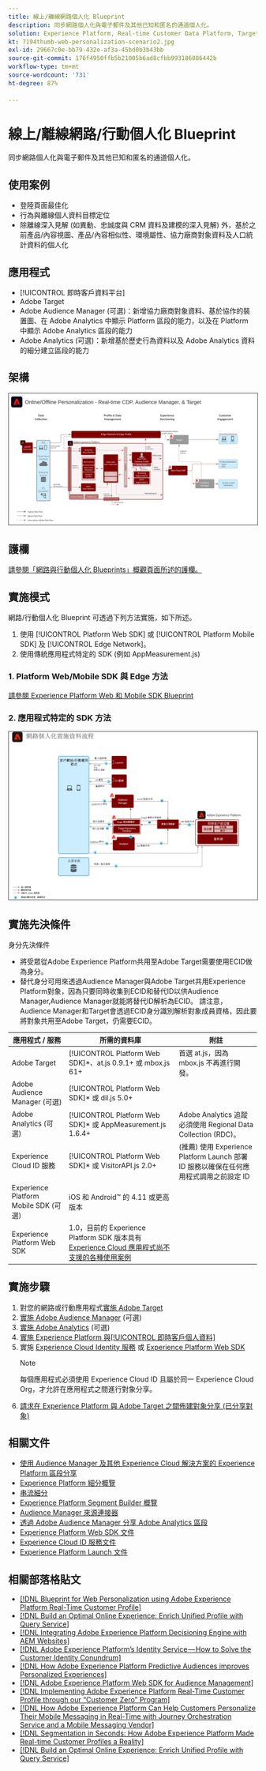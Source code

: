 ```yaml
---
title: 線上/離線網路個人化 Blueprint
description: 同步網路個人化與電子郵件及其他已知和匿名的通道個人化。
solution: Experience Platform, Real-time Customer Data Platform, Target, Audience Manager, Analytics, Experience Cloud Services, Data Collection
kt: 7194thumb-web-personalization-scenario2.jpg
exl-id: 29667c0e-bb79-432e-af3a-45bd0b3b43bb
source-git-commit: 176f4950ffb5b21005b6ad8cfbb993186086442b
workflow-type: tm+mt
source-wordcount: '731'
ht-degree: 87%

---
```


# 線上/離線網路/行動個人化 Blueprint

同步網路個人化與電子郵件及其他已知和匿名的通道個人化。

## 使用案例

* 登陸頁面最佳化
* 行為與離線個人資料目標定位
* 除離線深入見解 (如異動、忠誠度與 CRM 資料及建模的深入見解) 外，基於之前產品/內容視圖、產品/內容相似性、環境屬性、協力廠商對象資料及人口統計資料的個人化

## 應用程式

* [!UICONTROL 即時客戶資料平台]
* Adobe Target
* Adobe Audience Manager (可選)：新增協力廠商對象資料、基於協作的裝置圖、在 Adobe Analytics 中顯示 Platform 區段的能力，以及在 Platform 中顯示 Adobe Analytics 區段的能力
* Adobe Analytics (可選)：新增基於歷史行為資料以及 Adobe Analytics 資料的細分建立區段的能力

## 架構

<img src="assets/online_offline_personalization_with_apps.svg" alt="線上/離線網路個人化 Blueprint 的參考架構" style="border:1px solid #4a4a4a" />

## 護欄

[請參閱「網路與行動個人化 Blueprints」概觀頁面所述的護欄。](overview.md)

## 實施模式

網路/行動個人化 Blueprint 可透過下列方法實施，如下所述。

1. 使用 [!UICONTROL Platform Web SDK] 或 [!UICONTROL Platform Mobile SDK] 及 [!UICONTROL Edge Network]。
1. 使用傳統應用程式特定的 SDK (例如 AppMeasurement.js)

### 1. Platform Web/Mobile SDK 與 Edge 方法

[請參閱 Experience Platform Web 和 Mobile SDK Blueprint](../data-ingestion/websdk.md)

### 2. 應用程式特定的 SDK 方法

<img src="assets/app_sdk_flow.png" alt="應用程式特定 SDK 方法的參考架構" style="border:1px solid #4a4a4a" />

## 實施先決條件

身分先決條件

* 將受眾從Adobe Experience Platform共用至Adobe Target需要使用ECID做為身分。
* 替代身分可用來透過Audience Manager與Adobe Target共用Experience Platform對象，因為只要同時收集到ECID和替代ID以供Audience Manager,Audience Manager就能將替代ID解析為ECID。 請注意，Audience Manager和Target會透過ECID身分識別解析對象成員資格，因此要將對象共用至Adobe Target，仍需要ECID。

| 應用程式 / 服務 | 所需的資料庫 | 附註 |
|---|---|---|
| Adobe Target | [!UICONTROL Platform Web SDK]*、at.js 0.9.1+ 或 mbox.js 61+ | 首選 at.js，因為 mbox.js 不再進行開發。 |
| Adobe Audience Manager (可選) | [!UICONTROL Platform Web SDK]* 或 dil.js 5.0+ |  |
| Adobe Analytics (可選) | [!UICONTROL Platform Web SDK]* 或 AppMeasurement.js 1.6.4+ | Adobe Analytics 追蹤必須使用 Regional Data Collection (RDC)。 |
| Experience Cloud ID 服務 | [!UICONTROL Platform Web SDK]* 或 VisitorAPI.js 2.0+ | (推薦) 使用 Experience Platform Launch 部署 ID 服務以確保在任何應用程式調用之前設定 ID |
| Experience Platform Mobile SDK (可選) | iOS 和 Android™ 的 4.11 或更高版本 |  |
| Experience Platform Web SDK | 1.0，目前的 Experience Platform SDK 版本具有[Experience Cloud 應用程式尚不支援的各種使用案例](https://github.com/adobe/alloy/projects/5) |  |




## 實施步驟

1. 對您的網路或行動應用程式[實施 Adobe Target](https://experienceleague.adobe.com/docs/target/using/implement-target/implementing-target.html?lang=zh-Hant)
1. [實施 Adobe Audience Manager](https://experienceleague.adobe.com/docs/audience-manager/user-guide/implementation-integration-guides/implement-audience-manager.html?lang=zh-Hant) (可選)
1. [實施 Adobe Analytics](https://experienceleague.adobe.com/docs/analytics/implementation/home.html?lang=zh-Hant) (可選)
1. [實施 Experience Platform 與[!UICONTROL 即時客戶個人資料]](https://experienceleague.adobe.com/docs/platform-learn/getting-started-for-data-architects-and-data-engineers/overview.html?lang=zh-Hant)
1. 實施 [Experience Cloud Identity 服務](https://experienceleague.adobe.com/docs/id-service/using/implementation/implementation-guides.html?lang=zh-Hant) 或 [Experience Platform Web SDK](https://experienceleague.adobe.com/docs/experience-platform/edge/home.html?lang=zh-Hant)
   >[!NOTE]
   >
   >每個應用程式必須使用 Experience Cloud ID 且屬於同一 Experience Cloud Org，才允許在應用程式之間進行對象分享。
1. [請求在 Experience Platform 與 Adobe Target 之間佈建對象分享 (已分享對象)](https://www.adobe.com/go/audiences)

## 相關文件

* [使用 Audience Manager 及其他 Experience Cloud 解決方案的 Experience Platform 區段分享](https://experienceleague.adobe.com/docs/audience-manager/user-guide/implementation-integration-guides/integration-experience-platform/aam-aep-audience-sharing.html?lang=zh-Hant)
* [Experience Platform 細分概覽](https://experienceleague.adobe.com/docs/experience-platform/segmentation/home.html?lang=zh-Hant)
* [串流細分](https://experienceleague.adobe.com/docs/experience-platform/segmentation/api/streaming-segmentation.html?lang=zh-Hant)
* [Experience Platform Segment Builder 概覽](https://experienceleague.adobe.com/docs/experience-platform/segmentation/ui/overview.html?lang=zh-Hant)
* [Audience Manager 來源連接器](https://experienceleague.adobe.com/docs/experience-platform/sources/connectors/adobe-applications/audience-manager.html?lang=zh-Hant)
* [透過 Adobe Audience Manager 分享 Adobe Analytics 區段](https://experienceleague.adobe.com/docs/analytics/components/segmentation/segmentation-workflow/seg-publish.html?lang=zh-Hant)
* [Experience Platform Web SDK 文件](https://experienceleague.adobe.com/docs/experience-platform/edge/home.html)
* [Experience Cloud ID 服務文件](https://experienceleague.adobe.com/docs/id-service/using/home.html?lang=zh-Hant)
* [Experience Platform Launch 文件](https://experienceleague.adobe.com/docs/launch/using/home.html?lang=zh-Hant)

## 相關部落格貼文

* [[!DNL Blueprint for Web Personalization using Adobe Experience Platform Real-Time Customer Profile]](https://medium.com/adobetech/blueprint-for-web-personalization-using-adobe-experience-platform-real-time-customer-profile-fef2ce7a4b2f)
* [[!DNL Build an Optimal Online Experience: Enrich Unified Profile with Query Service]](https://medium.com/adobetech/build-an-optimal-online-experience-enrich-unified-profile-with-query-service-8027c196ab33)
* [[!DNL Integrating Adobe Experience Platform Decisioning Engine with AEM Websites]](https://jaeness.medium.com/integrating-adobe-experience-platform-decisioning-engine-with-aem-websites-9c222acd12e2)
* [[!DNL Adobe Experience Platform’s Identity Service — How to Solve the Customer Identity Conundrum]](https://medium.com/adobetech/adobe-experience-platforms-identity-service-how-to-solve-the-customer-identity-conundrum-f95e22d16ea9)
* [[!DNL How Adobe Experience Platform Predictive Audiences improves Personalized Experiences]](https://medium.com/adobetech/how-adobe-experience-platform-predictive-audiences-improves-personalized-experiences-1f75a60cb7a3)
* [[!DNL Adobe Experience Platform Web SDK for Audience Management]](https://medium.com/adobetech/adobe-experience-platform-web-sdk-for-audience-management-751fa6d063bc)
* [[!DNL Implementing Adobe Experience Platform Real-Time Customer Profile through our “Customer Zero” Program]](https://medium.com/adobetech/implementing-adobe-experience-platform-real-time-customer-profile-through-our-customer-zero-32e7cd952896)
* [[!DNL How Adobe Experience Platform Can Help Customers Personalize Their Mobile Messaging in Real-Time with Journey Orchestration Service and a Mobile Messaging Vendor]](https://medium.com/adobetech/how-adobe-experience-platform-helped-a-client-personalize-their-mobile-messaging-in-real-time-with-7d634aefa098)
* [[!DNL Segmentation in Seconds: How Adobe Experience Platform Made Real-time Customer Profiles a Reality]](https://medium.com/adobetech/segmentation-in-seconds-how-adobe-experience-platform-made-real-time-customer-profiles-a-reality-a7a8552b0847)
* [[!DNL Build an Optimal Online Experience: Enrich Unified Profile with Query Service]](https://medium.com/adobetech/build-an-optimal-online-experience-enrich-unified-profile-with-query-service-8027c196ab33)
